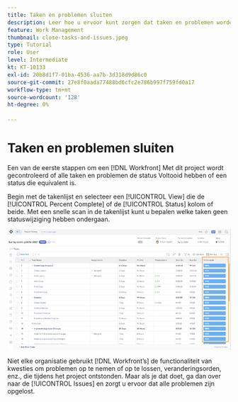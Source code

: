 ```yaml
---
title: Taken en problemen sluiten
description: Leer hoe u ervoor kunt zorgen dat taken en problemen worden gesloten voordat u een project sluit in [!DNL  Workfront].
feature: Work Management
thumbnail: close-tasks-and-issues.jpeg
type: Tutorial
role: User
level: Intermediate
kt: KT-10133
exl-id: 20b8d1f7-01ba-4536-aa7b-3d318d9d86c0
source-git-commit: 27e8f0aada77488bd6cfc2e786b997f759fd0a17
workflow-type: tm+mt
source-wordcount: '128'
ht-degree: 0%

---
```


# Taken en problemen sluiten

Een van de eerste stappen om een [!DNL Workfront] Met dit project wordt gecontroleerd of alle taken en problemen de status Voltooid hebben of een status die equivalent is.

Begin met de takenlijst en selecteer een [!UICONTROL View] die de [!UICONTROL Percent Complete] of de [!UICONTROL Status] kolom of beide. Met een snelle scan in de takenlijst kunt u bepalen welke taken geen statuswijziging hebben ondergaan.

![Project weergeven [!UICONTROL Percent Complete] kolom](assets/planner-fund-close-tasks-and-issues.png)

Niet elke organisatie gebruikt [!DNL Workfront’s] de functionaliteit van kwesties om problemen op te nemen of op te lossen, veranderingsorden, enz., die tijdens het project ontstonden. Maar als je dat doet, ga dan over naar de [!UICONTROL Issues] en zorgt u ervoor dat alle problemen zijn opgelost.

<!---
learn more
Update task status
Issue statuses
--->
